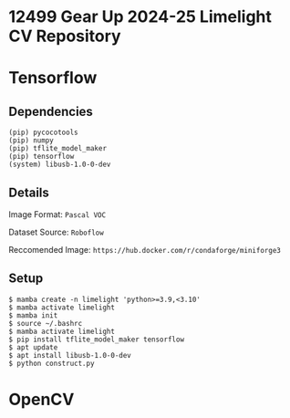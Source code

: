 # 12499 Gear Up 2024-25 Limelight CV Repository

# Tensorflow

## Dependencies

```
(pip) pycocotools
(pip) numpy
(pip) tflite_model_maker
(pip) tensorflow
(system) libusb-1.0-0-dev
```

## Details

Image Format: `Pascal VOC`

Dataset Source: `Roboflow`

Reccomended Image: `https://hub.docker.com/r/condaforge/miniforge3` 

## Setup

```
$ mamba create -n limelight 'python>=3.9,<3.10'
$ mamba activate limelight
$ mamba init
$ source ~/.bashrc
$ mamba activate limelight
$ pip install tflite_model_maker tensorflow
$ apt update
$ apt install libusb-1.0-0-dev
$ python construct.py
```
# OpenCV
